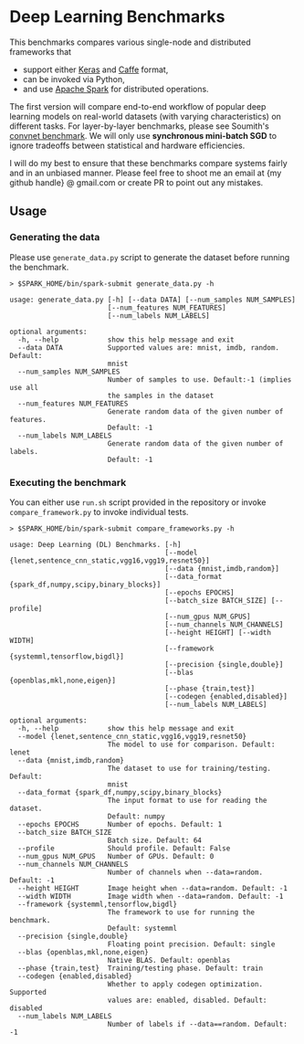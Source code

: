 # Deep Learning Benchmarks

This benchmarks compares various single-node and distributed frameworks that 
- support either [Keras](https://keras.io/) and [Caffe](http://caffe.berkeleyvision.org/) format, 
- can be invoked via Python, 
- and use [Apache Spark](https://spark.apache.org/) for distributed operations. 

The first version will compare end-to-end workflow of popular deep learning models on real-world datasets (with varying characteristics) on different tasks. For layer-by-layer benchmarks, please see Soumith's [convnet benchmark](https://github.com/soumith/convnet-benchmarks/). We will only use **synchronous mini-batch SGD** to ignore tradeoffs between statistical and hardware efficiencies. 

I will do my best to ensure that these benchmarks compare systems fairly and in an unbiased manner. Please feel free to shoot me an email at {my github handle} @ gmail.com or create PR to point out any mistakes.

## Usage

### Generating the data

Please use `generate_data.py` script to generate the dataset before running the benchmark.

```
> $SPARK_HOME/bin/spark-submit generate_data.py -h

usage: generate_data.py [-h] [--data DATA] [--num_samples NUM_SAMPLES]
                        [--num_features NUM_FEATURES]
                        [--num_labels NUM_LABELS]

optional arguments:
  -h, --help            show this help message and exit
  --data DATA           Supported values are: mnist, imdb, random. Default:
                        mnist
  --num_samples NUM_SAMPLES
                        Number of samples to use. Default:-1 (implies use all
                        the samples in the dataset
  --num_features NUM_FEATURES
                        Generate random data of the given number of features.
                        Default: -1
  --num_labels NUM_LABELS
                        Generate random data of the given number of labels.
                        Default: -1
```

### Executing the benchmark

You can either use `run.sh` script provided in the repository or invoke `compare_framework.py` to invoke individual tests.


```
> $SPARK_HOME/bin/spark-submit compare_frameworks.py -h

usage: Deep Learning (DL) Benchmarks. [-h]
                                      [--model {lenet,sentence_cnn_static,vgg16,vgg19,resnet50}]
                                      [--data {mnist,imdb,random}]
                                      [--data_format {spark_df,numpy,scipy,binary_blocks}]
                                      [--epochs EPOCHS]
                                      [--batch_size BATCH_SIZE] [--profile]
                                      [--num_gpus NUM_GPUS]
                                      [--num_channels NUM_CHANNELS]
                                      [--height HEIGHT] [--width WIDTH]
                                      [--framework {systemml,tensorflow,bigdl}]
                                      [--precision {single,double}]
                                      [--blas {openblas,mkl,none,eigen}]
                                      [--phase {train,test}]
                                      [--codegen {enabled,disabled}]
                                      [--num_labels NUM_LABELS]

optional arguments:
  -h, --help            show this help message and exit
  --model {lenet,sentence_cnn_static,vgg16,vgg19,resnet50}
                        The model to use for comparison. Default: lenet
  --data {mnist,imdb,random}
                        The dataset to use for training/testing. Default:
                        mnist
  --data_format {spark_df,numpy,scipy,binary_blocks}
                        The input format to use for reading the dataset.
                        Default: numpy
  --epochs EPOCHS       Number of epochs. Default: 1
  --batch_size BATCH_SIZE
                        Batch size. Default: 64
  --profile             Should profile. Default: False
  --num_gpus NUM_GPUS   Number of GPUs. Default: 0
  --num_channels NUM_CHANNELS
                        Number of channels when --data=random. Default: -1
  --height HEIGHT       Image height when --data=random. Default: -1
  --width WIDTH         Image width when --data=random. Default: -1
  --framework {systemml,tensorflow,bigdl}
                        The framework to use for running the benchmark.
                        Default: systemml
  --precision {single,double}
                        Floating point precision. Default: single
  --blas {openblas,mkl,none,eigen}
                        Native BLAS. Default: openblas
  --phase {train,test}  Training/testing phase. Default: train
  --codegen {enabled,disabled}
                        Whether to apply codegen optimization. Supported
                        values are: enabled, disabled. Default: disabled
  --num_labels NUM_LABELS
                        Number of labels if --data==random. Default: -1
```
